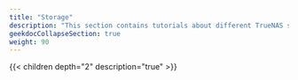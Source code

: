 ```yaml
---
title: "Storage"
description: "This section contains tutorials about different TrueNAS storage management topics."
geekdocCollapseSection: true
weight: 90
---
```


{{< children depth="2" description="true" >}}
